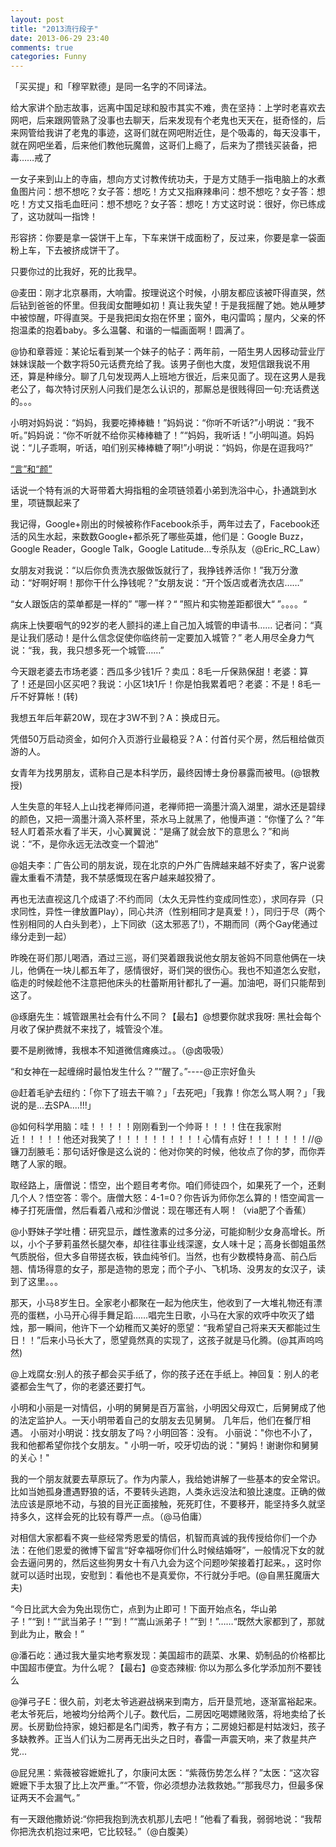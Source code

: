 ```yaml
---
layout: post
title: "2013流行段子"
date: 2013-06-29 23:40
comments: true
categories: Funny
---
```


<!--more-->

「买买提」和「穆罕默德」是同一名字的不同译法。

给大家讲个励志故事，远离中国足球和股市其实不难，贵在坚持：上学时老喜欢去网吧，后来跟网管熟了没事也去聊天，后来发现有个老鬼也天天在，挺奇怪的，后来网管给我讲了老鬼的事迹，这哥们就在网吧附近住，是个吸毒的，每天没事干，就在网吧坐着，后来他们教他玩魔兽，这哥们上瘾了，后来为了攒钱买装备，把毒……戒了

一女子来到山上的寺庙，想向方丈讨教传统功夫，于是方丈随手一指电脑上的水煮鱼图片问：想不想吃？女子答：想吃！方丈又指麻辣串问：想不想吃？女子答：想吃！方丈又指毛血旺问：想不想吃？女子答：想吃！方丈这时说：很好，你已练成了，这功就叫一指馋！

形容挤：你要是拿一袋饼干上车，下车来饼干成面粉了，反过来，你要是拿一袋面粉上车，下去被挤成饼干了。

只要你过的比我好，死的比我早。

@麦田：刚才北京暴雨，大响雷。按理说这个时候，小朋友都应该被吓得直哭，然后钻到爸爸的怀里。但我闺女酣睡如初！真让我失望！于是我摇醒了她。她从睡梦中被惊醒，吓得直哭。于是我把闺女抱在怀里；窗外，电闪雷鸣；屋内，父亲的怀抱温柔的抱着baby。多么温馨、和谐的一幅画面啊！圆满了。

@协和章蓉娅：某论坛看到某一个妹子的帖子：两年前，一陌生男人因移动营业厅妹妹误敲一个数字将50元话费充给了我。该男子倒也大度，发短信跟我说不用还，算是种缘分。聊了几句发现两人上班地方很近，后来见面了。现在这男人是我老公了，每次特讨厌别人问我们是怎么认识的，那厮总是很贱得回一句:充话费送的。。。

小明对妈妈说：“妈妈，我要吃捧棒糖！”妈妈说：“你听不听话?”小明说：“我不听。”妈妈说：“你不听就不给你买棒棒糖了！”“妈妈，我听话！”小明叫道。妈妈说：“儿子乖啊，听话，咱们别买棒棒糖了啊!”小明说：“妈妈，你是在逗我吗?”

[“言”和“颜”](http://luo.bo/41856/#8556)

话说一个特有派的大哥带着大拇指粗的金项链领着小弟到洗浴中心，扑通跳到水里，项链飘起来了

我记得，Google+刚出的时候被称作Facebook杀手，两年过去了，Facebook还活的风生水起，来数数Google+都杀死了哪些英雄，他们是：Google Buzz，Google Reader，Google Talk，Google Latitude…专杀队友（@Eric_RC_Law）

女朋友对我说：“以后你负责洗衣服做饭就行了，我挣钱养活你！”我万分激动：“好啊好啊！那你干什么挣钱呢？”女朋友说：“开个饭店或者洗衣店……”

“女人跟饭店的菜单都是一样的” ”哪一样？“ ”照片和实物差距都很大“ ”。。。。“

病床上快要咽气的92岁的老人颤抖的递上自己加入城管的申请书…… 记者问：“真是让我们感动！是什么信念促使你临终前一定要加入城管？” 老人用尽全身力气说：“我，我，我只想多死一个城管……”

今天跟老婆去市场老婆：西瓜多少钱1斤？卖瓜：8毛一斤保熟保甜！老婆：算了！还是回小区买吧？我说：小区1块1斤！你是怕我累着吧？老婆：不是！8毛一斤不好算帐！(转)

我想五年后年薪20W，现在才3W不到？A：换成日元。

凭借50万启动资金，如何介入页游行业最稳妥？A：付首付买个房，然后租给做页游的人。

女青年为找男朋友，谎称自己是本科学历，最终因博士身份暴露而被甩。(@银教授)

人生失意的年轻人上山找老禅师问道，老禅师把一滴墨汁滴入湖里，湖水还是碧绿的颜色，又把一滴墨汁滴入茶杯里，茶水马上就黑了，他慢声道：“你懂了么？”年轻人盯着茶水看了半天，小心翼翼说：“是痛了就会放下的意思么？”和尚说：“不，是你永远无法改变一个碧池”


@姐夫李：广告公司的朋友说，现在北京的户外广告牌越来越不好卖了，客户说雾霾太重看不清楚，我不禁感慨现在客户越来越狡猾了。


再也无法直视这几个成语了:不约而同（太久无异性约变成同性恋），求同存异（只求同性，异性一律放置Play），同心共济（性别相同才是真爱！），同归于尽（两个性别相同的人白头到老），上下同欲（这太邪恶了!），不期而同（两个Gay佬通过缘分走到一起）

昨晚在哥们那儿喝酒，酒过三巡，哥们哭着跟我说他女朋友爸妈不同意他俩在一块儿，他俩在一块儿都五年了，感情很好，哥们哭的很伤心。我也不知道怎么安慰，临走的时候趁他不注意把他床头的杜蕾斯用针都扎了一遍。加油吧，哥们只能帮到这了。

@琢磨先生：城管跟黑社会有什么不同？【最右】@想要你就求我呀: 黑社会每个月收了保护费就不来找了，城管没个准。

要不是刷微博，我根本不知道微信瘫痪过。。（@卤吸吸）

“和女神在一起缠绵时最怕发生什么？”“醒了。”----@正宗好鱼头

@赶着毛驴去纽约：「你下了班去干嘛？」「去死吧」「我靠！你怎么骂人啊？」「我说的是...去SPA....!!!」

@如何科学用脑：哇！！！！！刚刚看到一个帅哥！！！！住在我家附近！！！！！他还对我笑了！！！！！！！！！！心情有点好！！！！！！！//@镰刀刮腋毛：那句话好像是这么说的：他对你笑的时候，他妆点了你的梦，而你弄瞎了人家的眼。

取经路上，唐僧说：悟空，出个题目考考你。咱们师徒四个，如果死了一个，还剩几个人？悟空答：零个。唐僧大怒：4-1=0？你告诉为师你怎么算的！悟空闻言一棒子打死唐僧，然后看着八戒和沙僧说：现在哪还有人啊！（via肥了个香蕉）

@小野妹子学吐槽：研究显示，雌性激素的过多分泌，可能抑制少女身高增长。所以，小个子萝莉虽然长腿欠奉，却往往事业线深邃，女人味十足；高身长御姐虽然气质脱俗，但大多自带搓衣板，铁血纯爷们。当然，也有少数模特身高、前凸后翘、情场得意的女子，那是造物的恩宠；而个子小、飞机场、没男友的女汉子，读到了这里。。。


那天，小马8岁生日。全家老小都聚在一起为他庆生，他收到了一大堆礼物还有漂亮的蛋糕，小马开心得手舞足蹈……唱完生日歌，小马在大家的欢呼中吹灭了蜡烛，那一瞬间，他许下一个幼稚而又美好的愿望：“我希望自己将来天天都能过生日！！”后来小马长大了，愿望竟然真的实现了，这孩子就是马化腾。(@其声呜呜然)

@上戏腐女:别人的孩子都会买手纸了，你的孩子还在手纸上。神回复：别人的老婆都会生气了，你的老婆还要打气。

小明和小丽是一对情侣，小明的舅舅是百万富翁，小明因父母双亡，后舅舅成了他的法定监护人。一天小明带着自己的女朋友去见舅舅。 几年后，他们在餐厅相遇。 小丽对小明说：找女朋友了吗？小明回答：没有。 小丽说："你也不小了，我和他都希望你找个女朋友。" 小明一听，咬牙切齿的说："舅妈！谢谢你和舅舅的关心！"

我的一个朋友就要去草原玩了。作为内蒙人，我给她讲解了一些基本的安全常识。比如当她孤身遭遇野狼的话，不要转头逃跑，人类永远没法和狼比速度。正确的做法应该是原地不动，与狼的目光正面接触，死死盯住，不要移开，能坚持多久就坚持多久，这样会死的比较有尊严一点。（@马伯庸）


对相信大家都看不爽一些经常秀恩爱的情侣，机智而真诚的我传授给你们一个办法：在他们恩爱的微博下留言“好幸福呀你们什么时候结婚呀”，一般情况下女的就会去逼问男的，然后这些狗男女十有八九会为这个问题吵架接着打起来。，这时你就可以适时出现，安慰到：看他也不是真爱你，不行就分手吧。(@自黑狂魔唐大夫)

“今日比武大会为免出现伤亡，点到为止即可！下面开始点名，华山弟子！”“到！”“武当弟子！”“到！”“嵩山派弟子！”“到！”……“既然大家都到了，那就到此为止，散会！”

@潘石屹：通过我大量实地考察发现：美国超市的蔬菜、水果、奶制品的价格都比中国超市便宜。为什么呢？【最右】@变态辣椒: 你以为那么多化学添加剂不要钱么

@弹弓子E：很久前，刘老太爷逃避战祸来到南方，后开垦荒地，逐渐富裕起来。老太爷死后，地被均分给两个儿子。数代后，二房因吃喝嫖赌败落，将地卖给了长房。长房勤俭持家，媳妇都是名门闺秀，教子有方；二房媳妇都是村姑泼妇，孩子多缺教养。正当人们认为二房再无出头之日时，春雷一声震天响，来了救星共产党...

@屁兒黑：紫薇被容嬷嬷扎了，尔康问太医：“紫薇伤势怎么样？”太医：“这次容嬷嬷下手太狠了比上次严重。”“不管，你必须想办法救救她。”“那我尽力，但最多保证两天不会漏气。”

有一天跟他撒娇说:“你把我抱到洗衣机那儿去吧！”他看了看我，弱弱地说：“我帮你把洗衣机抱过来吧，它比较轻。”（@白腹美）
